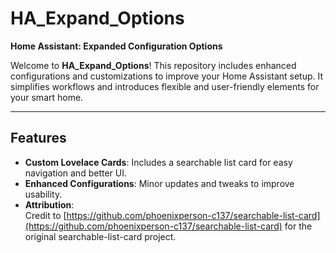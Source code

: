# HA_Expand_Options

**Home Assistant: Expanded Configuration Options**

Welcome to **HA_Expand_Options**! This repository includes enhanced configurations and customizations to improve your Home Assistant setup. It simplifies workflows and introduces flexible and user-friendly elements for your smart home.

---

## Features

- **Custom Lovelace Cards**: Includes a searchable list card for easy navigation and better UI.
- **Enhanced Configurations**: Minor updates and tweaks to improve usability.
- **Attribution**:  
  Credit to [https://github.com/phoenixperson-c137/searchable-list-card](https://github.com/phoenixperson-c137/searchable-list-card) for the original searchable-list-card project.

